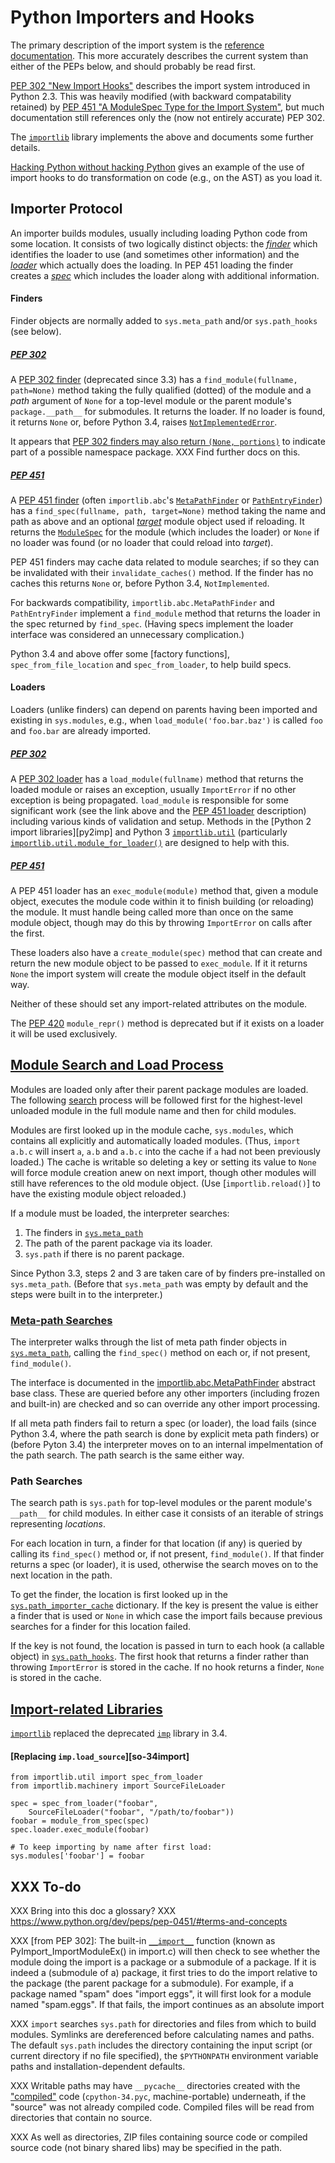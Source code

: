 Python Importers and Hooks
==========================

The primary description of the import system is the [reference
documentation][isys]. This more accurately describes the current
system than either of the PEPs below, and should probably be read
first.

[PEP 302 "New Import Hooks"][PEP 302] describes the import system
introduced in Python 2.3. This was heavily modified (with backward
compatability retained) by [PEP 451 "A ModuleSpec Type for the Import
System"][PEP 451], but much documentation still references only the
(now not entirely accurate) PEP 302.

The [`importlib`] library implements the above and documents some
further details.

[Hacking Python without hacking Python][hpwhp] gives an example of the
use of import hooks to do transformation on code (e.g., on the AST) as
you load it.


Importer Protocol
-----------------

An importer builds modules, usually including loading Python code from
some location. It consists of two logically distinct objects: the
_[finder]_ which identifies the loader to use (and sometimes other
information) and the _[loader]_ which actually does the loading. In
PEP 451 loading the finder creates a _[spec]_ which includes the
loader along with additional information.

#### Finders

Finder objects are normally added to `sys.meta_path` and/or
`sys.path_hooks` (see below).

##### [PEP 302]

A [PEP 302 finder] \(deprecated since 3.3) has a
`find_module(fullname, path=None)` method taking the fully qualified
(dotted) of the module and a _path_ argument of `None` for a top-level
module or the parent module's `package.__path__` for submodules. It
returns the loader. If no loader is found, it returns `None` or,
before Python 3.4, raises [`NotImplementedError`].

It appears that [PEP 302 finders may also return `(None,
portions)`][PEP 302 namespace] to indicate part of a possible
namespace package. XXX Find further docs on this.

##### [PEP 451]

A [PEP 451 finder] \(often `importlib.abc`'s [`MetaPathFinder`] or
[`PathEntryFinder`]) has a `find_spec(fullname, path, target=None)`
method taking the name and path as above and an optional _[target]_
module object used if reloading. It returns the [`ModuleSpec`] for the
module (which includes the loader) or `None` if no loader was found
(or no loader that could reload into _target_).

PEP 451 finders may cache data related to module searches; if so they
can be invalidated with their `invalidate_caches()` method. If the
finder has no caches this returns `None` or, before Python 3.4,
`NotImplemented`.

For backwards compatibility, `importlib.abc.MetaPathFinder` and
`PathEntryFinder` implement a `find_module` method that returns the
loader in the spec returned by `find_spec`. (Having specs implement
the loader interface was considered an unnecessary complication.)

Python 3.4 and above offer some [factory functions],
`spec_from_file_location` and `spec_from_loader`, to help build specs.

#### Loaders

Loaders (unlike finders) can depend on parents having been imported
and existing in `sys.modules`, e.g., when `load_module('foo.bar.baz')`
is called `foo` and `foo.bar` are already imported.

##### [PEP 302]

A [PEP 302 loader] has a `load_module(fullname)` method that returns
the loaded module or raises an exception, usually `ImportError` if no
other exception is being propagated. `load_module` is responsible for
some significant work (see the link above and the [PEP 451 loader]
description) including various kinds of validation and setup. Methods
in the [Python 2 import libraries][py2imp] and Python 3
[`importlib.util`] \(particularly [`importlib.util.module_for_loader()`]
are designed to help with this.

##### [PEP 451]

A PEP 451 loader has an `exec_module(module)` method that, given a
module object, executes the module code within it to finish building
(or reloading) the module. It must handle being called more than once
on the same module object, though may do this by throwing
`ImportError` on calls after the first.

These loaders also have a `create_module(spec)` method that can create
and return the new module object to be passed to `exec_module`. If it
it returns `None` the import system will create the module object
itself in the default way.

Neither of these should set any import-related attributes on the
module.

The [PEP 420] `module_repr()` method is deprecated but if it exists
on a loader it will be used exclusively.


[Module Search and Load Process][search]
----------------------------------------

Modules are loaded only after their parent package modules are loaded.
The following [search] process will be followed first for the
highest-level unloaded module in the full module name and then for
child modules.

Modules are first looked up in the module cache, `sys.modules`, which
contains all explicitly and automatically loaded modules. (Thus,
`import a.b.c` will insert `a`, `a.b` and `a.b.c` into the cache if
`a` had not been previously loaded.) The cache is writable so deleting
a key or setting its value to `None` will force module creation anew
on next import, though other modules will still have references to the
old module object. (Use [`importlib.reload()`] to have the existing
module object reloaded.)

If a module must be loaded, the interpreter searches:
1. The finders in [`sys.meta_path`]
2. The path of the parent package via its loader.
3. `sys.path` if there is no parent package.

Since Python 3.3, steps 2 and 3 are taken care of by finders
pre-installed on `sys.meta_path`. (Before that `sys.meta_path` was
empty by default and the steps were built in to the interpreter.)

### [Meta-path Searches][metapath]

The interpreter walks through the list of meta path finder objects in
[`sys.meta_path`], calling the `find_spec()` method on each or, if not
present, `find_module()`.

The interface is documented in the [importlib.abc.MetaPathFinder]
abstract base class. These are queried before any other importers
(including frozen and built-in) are checked and so can override any
other import processing.

If all meta path finders fail to return a spec (or loader), the load
fails (since Python 3.4, where the path search is done by explicit
meta path finders) or (before Pyton 3.4) the interpreter moves on to
an internal impelmentation of the path search. The path search is the
same either way.

### Path Searches

The search path is `sys.path` for top-level modules or the parent
module's `__path__` for child modules. In either case it consists of
an iterable of strings representing _locations_.

For each location in turn, a finder for that location (if any) is
queried by calling its `find_spec()` method or, if not present,
`find_module()`. If that finder returns a spec (or loader), it is
used, otherwise the search moves on to the next location in the path.

To get the finder, the location is first looked up in the
[`sys.path_importer_cache`] dictionary. If the key is present the
value is either a finder that is used or `None` in which case the
import fails because previous searches for a finder for this location
failed.
   
If the key is not found, the location is passed in turn to each hook
(a callable object) in [`sys.path_hooks`]. The first hook that returns
a finder rather than throwing `ImportError` is stored in the cache. If
no hook returns a finder, `None` is stored in the cache.


[Import-related Libraries][implibs]
-----------------------------------

[`importlib`] replaced the deprecated [`imp`] library in 3.4.

#### [Replacing `imp.load_source`][so-34import]

    from importlib.util import spec_from_loader
    from importlib.machinery import SourceFileLoader

    spec = spec_from_loader("foobar",
        SourceFileLoader("foobar", "/path/to/foobar"))
    foobar = module_from_spec(spec)
    spec.loader.exec_module(foobar)

    # To keep importing by name after first load:
    sys.modules['foobar'] = foobar


XXX To-do
---------

XXX Bring into this doc a glossary?
XXX https://www.python.org/dev/peps/pep-0451/#terms-and-concepts

XXX \[from PEP 302]: The built-in [`__import__`] function (known as
PyImport_ImportModuleEx() in import.c) will then check to see whether
the module doing the import is a package or a submodule of a package.
If it is indeed a (submodule of a) package, it first tries to do the
import relative to the package (the parent package for a submodule).
For example, if a package named "spam" does "import eggs", it will
first look for a module named "spam.eggs". If that fails, the import
continues as an absolute import

XXX `import` searches `sys.path` for directories and files from which
to build modules. Symlinks are dereferenced before calculating names
and paths. The default `sys.path` includes the directory containing
the input script (or current directory if no file specified), the
`$PYTHONPATH` environment variable paths and installation-dependent
defaults.

XXX Writable paths may have `__pycache__` directories created with the
["compiled"] code (`cpython-34.pyc`, machine-portable) underneath, if
the "source" was not already compiled code. Compiled files will be
read from directories that contain no source.

XXX As well as directories, ZIP files containing source code or
compiled source code (not binary shared libs) may be specified in the
path.


["compiled"]: https://docs.python.org/3/tutorial/modules.html#compiled-python-files
[PEP 302 finder]: https://docs.python.org/3/library/importlib.html#importlib.abc.Finder
[PEP 302 loader]: https://www.python.org/dev/peps/pep-0302/#specification-part-1-the-importer-protocol
[PEP 302 namespace]: https://www.python.org/dev/peps/pep-0451/#namespace-packages
[PEP 302]: https://www.python.org/dev/peps/pep-0302/
[PEP 420]: https://www.python.org/dev/peps/pep-0420
[PEP 451 finder]: https://www.python.org/dev/peps/pep-0451/#finders
[PEP 451 loader]: https://www.python.org/dev/peps/pep-0451/#loader
[PEP 451]: https://www.python.org/dev/peps/pep-0451/
[`MetaPathFinder`]: https://docs.python.org/3/library/importlib.html#importlib.abc.MetaPathFinder
[`ModuleSpec`]: https://docs.python.org/3/library/importlib.html#importlib.machinery.ModuleSpec
[`NotImplementedError`]: https://docs.python.org/3/library/exceptions.html#NotImplementedError
[`PathEntryFinder`]: https://docs.python.org/3/library/importlib.html#importlib.abc.PathEntryFinder
[`__import__`]: https://docs.python.org/3/library/functions.html#__import__
[`imp`]: https://docs.python.org/3/library/imp.html
[`importlib.util.module_for_loader()`]: https://docs.python.org/3/library/importlib.html#importlib.util.module_for_loader
[`importlib.util`]: https://docs.python.org/3/library/importlib.html?highlight=importlib#module-importlib.util
[`importlib`]: https://docs.python.org/3/library/importlib.html
[`sys.meta_path`]: https://docs.python.org/3/library/sys.html#sys.meta_path
[`sys.path_hooks`]: https://docs.python.org/3/library/sys.html#sys.path_hooks
[`sys.path_importer_cache`]: https://docs.python.org/3/library/sys.html#sys.path_importer_cache
[callable]: functions.md
[finder]: https://docs.python.org/3/glossary.html#term-finder
[hpwhp]: https://stupidpythonideas.blogspot.jp/2015/06/hacking-python-without-hacking-python.html
[implibs]: https://docs.python.org/3/library/modules.html
[importlib.abc.MetaPathFinder]: https://docs.python.org/3/library/importlib.html#importlib.abc.MetaPathFinder
[isys]: https://docs.python.org/3/reference/import.html
[loader]: https://docs.python.org/3/glossary.html#term-loader
[metapath]: https://docs.python.org/3/reference/import.html#the-meta-path
[search]: https://docs.python.org/3/reference/import.html#searching
[spec]: https://docs.python.org/3/glossary.html#term-module-spec
[target]: https://www.python.org/dev/peps/pep-0451/#the-target-parameter-of-find-spec
